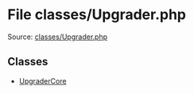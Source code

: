 File classes/Upgrader.php
=========

Source: [classes/Upgrader.php](https://github.com/PrestaShop/PrestaShop/blob/1.6.0.11/classes/Upgrader.php)


Classes
-------

* [UpgraderCore](class.UpgraderCore.md)

